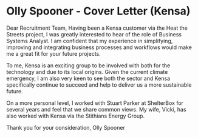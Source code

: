 # Olly Spooner - **Cover Letter (Kensa)**

Dear Recruitment Team,
Having been a Kensa customer via the Heat the Streets project, I was greatly interested to hear of the role of Business Systems Analyst. I am confident that my experience in simplifying, improving and integrating business processes and workflows would make me a great fit for your future projects.

To me, Kensa is an exciting group to be involved with both for the technology and due to its local origins. Given the current climate emergency, I am also very keen to see both the sector and Kensa specifically continue to succeed and help to deliver us a more sustainable future.

On a more personal level, I worked with Stuart Parker at ShelterBox for several years and feel that we share common views. My wife, Vicki, has also worked with Kensa via the Stithians Energy Group.

Thank you for your consideration,
Olly Spooner